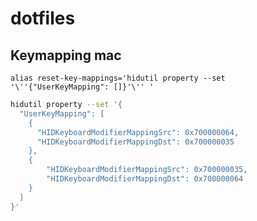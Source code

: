 # dotfiles

## Keymapping mac

`alias reset-key-mappings='hidutil property --set '\''{"UserKeyMapping": []}'\'' '`

```bash
hidutil property --set '{
  "UserKeyMapping": [
    {
      "HIDKeyboardModifierMappingSrc": 0x700000064,
      "HIDKeyboardModifierMappingDst": 0x700000035
    },
    {
        "HIDKeyboardModifierMappingSrc": 0x700000035,
        "HIDKeyboardModifierMappingDst": 0x700000064
    }
  ]
}'
```
